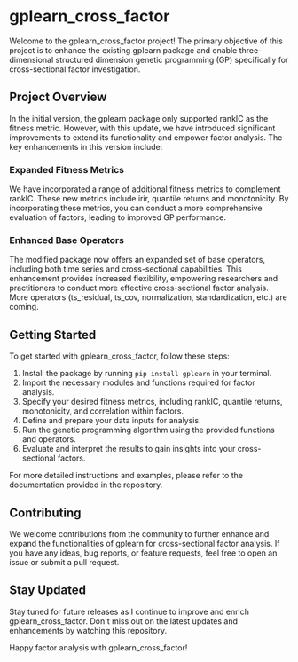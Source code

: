 # gplearn_cross_factor

Welcome to the gplearn_cross_factor project! The primary objective of this project is to enhance the existing gplearn package and enable three-dimensional structured dimension genetic programming (GP) specifically for cross-sectional factor investigation.

## Project Overview

In the initial version, the gplearn package only supported rankIC as the fitness metric. However, with this update, we have introduced significant improvements to extend its functionality and empower factor analysis. The key enhancements in this version include:

### Expanded Fitness Metrics
We have incorporated a range of additional fitness metrics to complement rankIC. These new metrics include irir, quantile returns and monotonicity. By incorporating these metrics, you can conduct a more comprehensive evaluation of factors, leading to improved GP performance.

### Enhanced Base Operators
The modified package now offers an expanded set of base operators, including both time series and cross-sectional capabilities. This enhancement provides increased flexibility, empowering researchers and practitioners to conduct more effective cross-sectional factor analysis. More operators (ts_residual, ts_cov, normalization, standardization, etc.) are coming.

## Getting Started

To get started with gplearn_cross_factor, follow these steps:

1. Install the package by running `pip install gplearn` in your terminal.
2. Import the necessary modules and functions required for factor analysis.
3. Specify your desired fitness metrics, including rankIC, quantile returns, monotonicity, and correlation within factors.
4. Define and prepare your data inputs for analysis.
5. Run the genetic programming algorithm using the provided functions and operators.
6. Evaluate and interpret the results to gain insights into your cross-sectional factors.

For more detailed instructions and examples, please refer to the documentation provided in the repository.

## Contributing

We welcome contributions from the community to further enhance and expand the functionalities of gplearn for cross-sectional factor analysis. If you have any ideas, bug reports, or feature requests, feel free to open an issue or submit a pull request.

## Stay Updated

Stay tuned for future releases as I continue to improve and enrich gplearn_cross_factor. Don't miss out on the latest updates and enhancements by watching this repository.

Happy factor analysis with gplearn_cross_factor!
